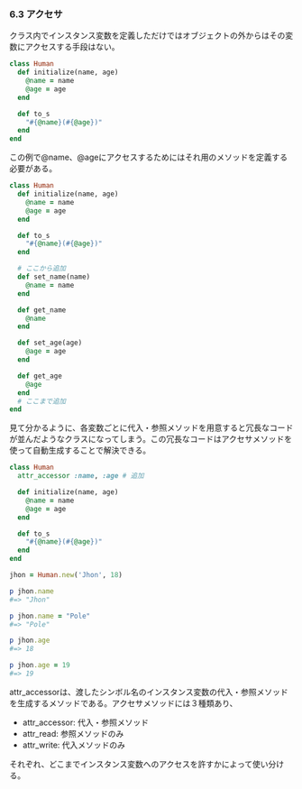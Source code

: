 ### 6.3 アクセサ

クラス内でインスタンス変数を定義しただけではオブジェクトの外からはその変数にアクセスする手段はない。

```ruby
class Human
  def initialize(name, age)
    @name = name
    @age = age
  end

  def to_s
    "#{@name}(#{@age})"
  end
end
```

この例で@name、@ageにアクセスするためにはそれ用のメソッドを定義する必要がある。

```ruby
class Human
  def initialize(name, age)
    @name = name
    @age = age
  end

  def to_s
    "#{@name}(#{@age})"
  end

  # ここから追加
  def set_name(name)
    @name = name
  end

  def get_name
    @name
  end

  def set_age(age)
    @age = age
  end

  def get_age
    @age
  end
  # ここまで追加
end
```

見て分かるように、各変数ごとに代入・参照メソッドを用意すると冗長なコードが並んだようなクラスになってしまう。この冗長なコードはアクセサメソッドを使って自動生成することで解決できる。

```ruby
class Human
  attr_accessor :name, :age # 追加

  def initialize(name, age)
    @name = name
    @age = age
  end

  def to_s
    "#{@name}(#{@age})"
  end
end

jhon = Human.new('Jhon', 18)

p jhon.name
#=> "Jhon"

p jhon.name = "Pole"
#=> "Pole"

p jhon.age
#=> 18

p jhon.age = 19
#=> 19
```

attr_accessorは、渡したシンボル名のインスタンス変数の代入・参照メソッドを生成するメソッドである。アクセサメソッドには３種類あり、
- attr_accessor: 代入・参照メソッド
- attr_read: 参照メソッドのみ
- attr_write: 代入メソッドのみ

それぞれ、どこまでインスタンス変数へのアクセスを許すかによって使い分ける。